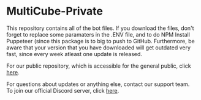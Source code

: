 # MultiCube-Private
This repository contains all of the bot files. If you download the files, don't forget to replace some paramaters in the .ENV file, and to do NPM Install Puppeteer (since this package is to big to push to GitHub. Furthermore, be aware that your version that you have downloaded will get outdated very fast, since every week atleast one update
is released. 

For our public repository, which is accessible for the general public, click [here](https://github.com/PuffinKwadraat/MultiCube-Public).

For questions about updates or anything else, contact our support team.<br/>
To join our official Discord server, click [here](https://discord.gg/VSE75WkgFM).<br/>
